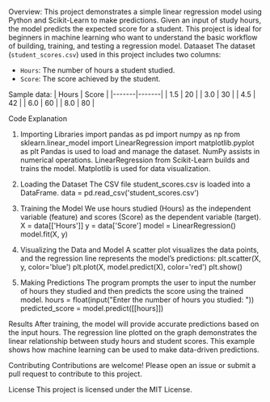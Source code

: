 Overview:
This project demonstrates a simple linear regression model using Python and Scikit-Learn to make predictions. Given an input of study hours, the model predicts the expected score for a student. This project is ideal for beginners in machine learning who want to understand the basic workflow of building, training, and testing a regression model.
Dataaset
The dataset (`student_scores.csv`) used in this project includes two columns:
- `Hours`: The number of hours a student studied.
- `Score`: The score achieved by the student.

Sample data:
| Hours | Score |
|-------|-------|
| 1.5   | 20    |
| 3.0   | 30    |
| 4.5   | 42    |
| 6.0   | 60    |
| 8.0   | 80    |

Code Explanation
1. Importing Libraries
import pandas as pd
import numpy as np
from sklearn.linear_model import LinearRegression
import matplotlib.pyplot as plt
Pandas is used to load and manage the dataset.
NumPy assists in numerical operations.
LinearRegression from Scikit-Learn builds and trains the model.
Matplotlib is used for data visualization.

2. Loading the Dataset
The CSV file student_scores.csv is loaded into a DataFrame.
data = pd.read_csv('student_scores.csv')

3. Training the Model
We use hours studied (Hours) as the independent variable (feature) and scores (Score) as the dependent variable (target).
X = data[['Hours']]
y = data['Score']
model = LinearRegression()
model.fit(X, y)

4. Visualizing the Data and Model
A scatter plot visualizes the data points, and the regression line represents the model’s predictions:
plt.scatter(X, y, color='blue')
plt.plot(X, model.predict(X), color='red')
plt.show()

5. Making Predictions
The program prompts the user to input the number of hours they studied and then predicts the score using the trained model.
hours = float(input("Enter the number of hours you studied: "))
predicted_score = model.predict([[hours]])

Results
After training, the model will provide accurate predictions based on the input hours. The regression line plotted on the graph demonstrates the linear relationship between study hours and student scores. This example shows how machine learning can be used to make data-driven predictions.

Contributing
Contributions are welcome! Please open an issue or submit a pull request to contribute to this project.

License
This project is licensed under the MIT License.
